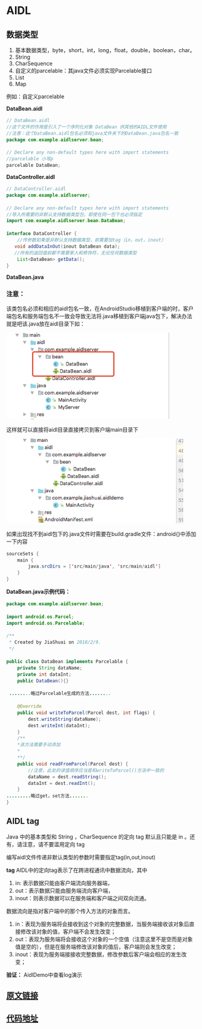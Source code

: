 # AIDL

## 数据类型

1. 基本数据类型，byte，short，int，long，float，double，boolean，char。
2. String
3. CharSequence
4. 自定义的parcelable：其java文件必须实现Parcelable接口
5. List
6. Map

例如：自定义parcelable

**DataBean.aidl**

```java
// DataBean.aidl
//这个文件的作用是引入了一个序列化对象 DataBean 供其他的AIDL文件使用
//注意：这个DataBean.aidl包名必须和java文件夹下的DataBean.java包名一致
package com.example.aidlserver.bean;

// Declare any non-default types here with import statements
//parcelable 小写p
parcelable DataBean;
```
**DataController.aidl**

```java
// DataController.aidl
package com.example.aidlserver;

// Declare any non-default types here with import statements
//导入所需要的非默认支持数据类型包，即使在同一包下也必须指定
import com.example.aidlserver.bean.DataBean;

interface DataController {
    //传参数如果是非默认支持数据类型，前需要加tag（in，out，inout）
   void addDataInOut(inout DataBean data);
   //所有的返回值前都不需要家人和修饰符，无论任何数据类型
    List<DataBean> getData();
}
```
**DataBean.java**
### **注意：**
该类包名必须和相应的aidl包名一致，在AndroidStudio移植到客户端的时，客户端包名和服务端包名不一致会导致无法将.java移植到客户端java包下，解决办法就是吧该.java放在aidl目录下如：

![](img/15181625463176.jpg)


这样就可以直接将aidl目录直接拷贝到客户端main目录下

![](img/15181632352321.jpg)


如果出现找不到aidl包下的.java文件时需要在build.gradle文件：android{}中添加一下内容

```java
sourceSets {
    main {
        java.srcDirs = ['src/main/java', 'src/main/aidl']
    }
}
```
**DataBean.java示例代码：**

```java
package com.example.aidlserver.bean;

import android.os.Parcel;
import android.os.Parcelable;

/**
 * Created by JiaShuai on 2018/2/9.
 */

public class DataBean implements Parcelable {
    private String dataName;
    private int dataInt;
    public DataBean(){}

 ........略过Parcelable生成的方法........

    @Override
    public void writeToParcel(Parcel dest, int flags) {
        dest.writeString(dataName);
        dest.writeInt(dataInt);
    }
    /**
    *该方法需要手动添加
    *
    **/
    public void readFromParcel(Parcel dest) {
        //注意，此处的读值顺序应当是和writeToParcel()方法中一致的
        dataName = dest.readString();
        dataInt = dest.readInt();
    }
.........略过get，set方法.......
}
```

## AIDL tag

Java 中的基本类型和 String ，CharSequence 的定向 tag 默认且只能是 in 。还有，请注意，请不要滥用定向 tag

编写aidl文件传递非默认类型的参数时需要指定tag(in,out,inout)

**tag** AIDL中的定向tag表示了在跨进程通讯中数据流向，其中

1. in: 表示数据只能由客户端流向服务器端，
2. out：表示数据只能由服务端流向客户端，
3. inout：则表示数据可以在服务端和客户端之间双向流通。

数据流向是指对客户端中的那个传入方法的对象而言。

1. in：表现为服务端将会接收到这个对象的完整数据，当服务端接收该对象后直接修改该对象的值，客户端不会发生改变；
2. out：表现为服务端将会接收这个对象的一个空值（注意这里不是空而是对象值是空的），但是在服务端修改该对象的值后，客户端则会发生改变；
3. inout：表现为服务端接接收完整数据，修改参数后客户端会相应的发生改变；

**验证：** AidlDemo中查看log演示


## [原文链接](http://blog.csdn.net/luoyanglizi/article/details/51980630)

## [代码地址](https://github.com/jiashuaishuai/AidlDemo)


